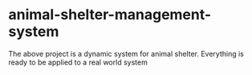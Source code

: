 # animal-shelter-management-system
The above project is a dynamic system for animal shelter. Everything is ready to be applied to a real world system
